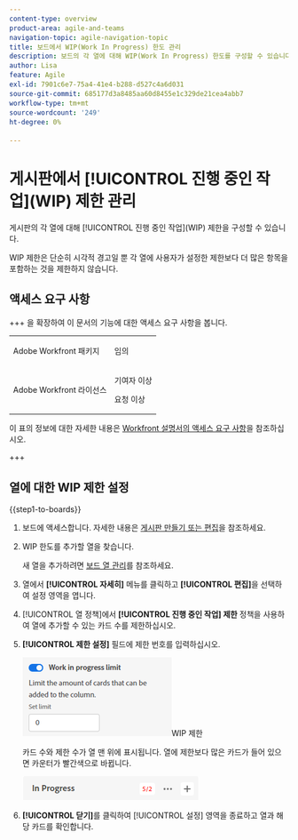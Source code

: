 ```yaml
---
content-type: overview
product-area: agile-and-teams
navigation-topic: agile-navigation-topic
title: 보드에서 WIP(Work In Progress) 한도 관리
description: 보드의 각 열에 대해 WIP(Work In Progress) 한도를 구성할 수 있습니다.
author: Lisa
feature: Agile
exl-id: 7901c6e7-75a4-41e4-b288-d527c4a6d031
source-git-commit: 685177d3a8485aa60d8455e1c329de21cea4abb7
workflow-type: tm+mt
source-wordcount: '249'
ht-degree: 0%

---
```


# 게시판에서 [!UICONTROL 진행 중인 작업]&#x200B;(WIP) 제한 관리

게시판의 각 열에 대해 [!UICONTROL 진행 중인 작업]&#x200B;(WIP) 제한을 구성할 수 있습니다.

WIP 제한은 단순히 시각적 경고일 뿐 각 열에 사용자가 설정한 제한보다 더 많은 항목을 포함하는 것을 제한하지 않습니다.

## 액세스 요구 사항

+++ 을 확장하여 이 문서의 기능에 대한 액세스 요구 사항을 봅니다.

<table style="table-layout:auto"> 
 <col> 
 <col> 
 <tbody> 
  <tr> 
   <td role="rowheader">Adobe Workfront 패키지</td> 
   <td> <p>임의</p> </td> 
  </tr> 
  <tr> 
   <td role="rowheader">Adobe Workfront 라이선스</td> 
   <td> 
   <p>기여자 이상</p> 
   <p>요청 이상</p>
   </td> 
  </tr> 
 </tbody> 
</table>

이 표의 정보에 대한 자세한 내용은 [Workfront 설명서의 액세스 요구 사항](/help/quicksilver/administration-and-setup/add-users/access-levels-and-object-permissions/access-level-requirements-in-documentation.md)을 참조하십시오.

+++

## 열에 대한 WIP 제한 설정

{{step1-to-boards}}

1. 보드에 액세스합니다. 자세한 내용은 [게시판 만들기 또는 편집](../../agile/get-started-with-boards/create-edit-board.md)을 참조하세요.
1. WIP 한도를 추가할 열을 찾습니다.

   새 열을 추가하려면 [보드 열 관리](/help/quicksilver/agile/get-started-with-boards/manage-board-columns.md)를 참조하세요.

1. 열에서 **[!UICONTROL 자세히]** 메뉴를 클릭하고 **[!UICONTROL 편집]**&#x200B;을 선택하여 설정 영역을 엽니다.
1. [!UICONTROL 열 정책]에서 **[!UICONTROL 진행 중인 작업] 제한** 정책을 사용하여 열에 추가할 수 있는 카드 수를 제한하십시오.
1. **[!UICONTROL 제한 설정]** 필드에 제한 번호를 입력하십시오.

   ![ 열에 대한 ](assets/boards-wip-limit-in-column.png)WIP 제한

   카드 수와 제한 수가 열 맨 위에 표시됩니다. 열에 제한보다 많은 카드가 들어 있으면 카운터가 빨간색으로 바뀝니다.

   ![WIP 제한 카운터](assets/boards-wip-limit-counter.png)

1. **[!UICONTROL 닫기]**&#x200B;를 클릭하여 [!UICONTROL 설정] 영역을 종료하고 열과 해당 카드를 확인합니다.
